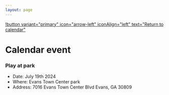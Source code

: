 ```yaml
---
layout: page
---
```


[!button variant="primary" icon="arrow-left" iconAlign="left" text="Return to calendar"](/calendar)

# Calendar event

### Play at park

- Date: July 19th 2024
- Where: Evans Town Center park
- Address: 7016 Evans Town Center Blvd Evans, GA 30809